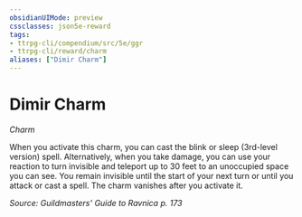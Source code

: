 ```yaml
---
obsidianUIMode: preview
cssclasses: json5e-reward
tags:
- ttrpg-cli/compendium/src/5e/ggr
- ttrpg-cli/reward/charm
aliases: ["Dimir Charm"]
---
```

# Dimir Charm
*Charm*  

When you activate this charm, you can cast the blink or sleep (3rd-level version) spell. Alternatively, when you take damage, you can use your reaction to turn invisible and teleport up to 30 feet to an unoccupied space you can see. You remain invisible until the start of your next turn or until you attack or cast a spell. The charm vanishes after you activate it.

*Source: Guildmasters' Guide to Ravnica p. 173*